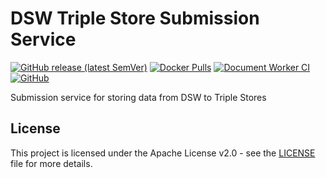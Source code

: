 # DSW Triple Store Submission Service

[![GitHub release (latest SemVer)](https://img.shields.io/github/v/release/ds-wizard/triple-store-submission-service)](https://github.com/ds-wizard/triple-store-submission-service/releases)
[![Docker Pulls](https://img.shields.io/docker/pulls/datastewardshipwizard/triple-store-submission-service)](https://hub.docker.com/r/datastewardshipwizard/triple-store-submission-service)
[![Document Worker CI](https://github.com/ds-wizard/triple-store-submission-service/workflows/DSW%20CI/badge.svg?branch=develop)](https://github.com/ds-wizard/triple-store-submission-service/actions)
[![GitHub](https://img.shields.io/github/license/ds-wizard/triple-store-submission-service)](LICENSE)

Submission service for storing data from DSW to Triple Stores

## License

This project is licensed under the Apache License v2.0 - see the
[LICENSE](LICENSE) file for more details.
